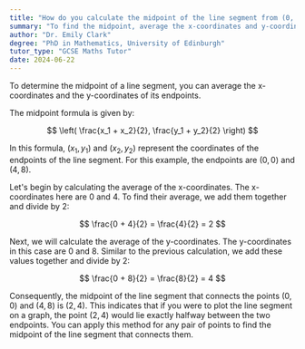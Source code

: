 ```yaml
---
title: "How do you calculate the midpoint of the line segment from (0, 0) to (4, 8)?"
summary: "To find the midpoint, average the x-coordinates and y-coordinates of the line segment's endpoints."
author: "Dr. Emily Clark"
degree: "PhD in Mathematics, University of Edinburgh"
tutor_type: "GCSE Maths Tutor"
date: 2024-06-22
---
```


To determine the midpoint of a line segment, you can average the x-coordinates and the y-coordinates of its endpoints.

The midpoint formula is given by:

$$
\left( \frac{x_1 + x_2}{2}, \frac{y_1 + y_2}{2} \right)
$$

In this formula, $(x_1, y_1)$ and $(x_2, y_2)$ represent the coordinates of the endpoints of the line segment. For this example, the endpoints are $(0, 0)$ and $(4, 8)$.

Let's begin by calculating the average of the x-coordinates. The x-coordinates here are $0$ and $4$. To find their average, we add them together and divide by $2$:

$$
\frac{0 + 4}{2} = \frac{4}{2} = 2
$$

Next, we will calculate the average of the y-coordinates. The y-coordinates in this case are $0$ and $8$. Similar to the previous calculation, we add these values together and divide by $2$:

$$
\frac{0 + 8}{2} = \frac{8}{2} = 4
$$

Consequently, the midpoint of the line segment that connects the points $(0, 0)$ and $(4, 8)$ is $(2, 4)$. This indicates that if you were to plot the line segment on a graph, the point $(2, 4)$ would lie exactly halfway between the two endpoints. You can apply this method for any pair of points to find the midpoint of the line segment that connects them.
    